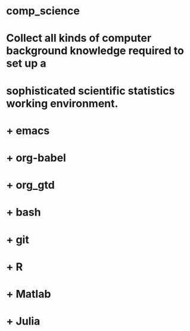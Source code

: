 comp_science
============

# Collect all kinds of computer background knowledge required to set up a 
# sophisticated scientific statistics working environment.


# + emacs
# + org-babel
# + org_gtd
# + bash
# + git
# + R
# + Matlab
# + Julia